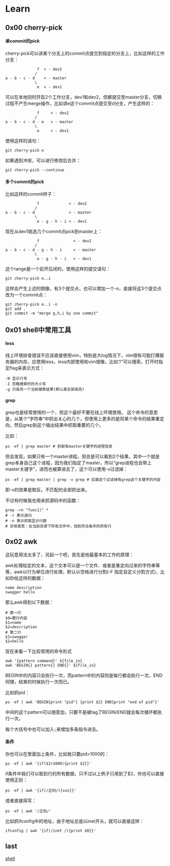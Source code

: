 # Learn

## 0x00 cherry-pick

#### 单commit的pick

cherry-pick可以讲某个分支上的commit点提交到指定的分支上，比如这样的工作分支：

```shell
              f  < - dev2
             /
a - b - c - d    < - master
             \
              e  < - dev1
```

可以在本地同时开启2个工作分支，dev1和dev2，但都提交至master分支，切换过程不产生merge操作，比如讲e这个commit点提交至d分支，产生这样的：

```shell
              f     < - dev2
             /
a - b - c - d - e   < - master
             \
              e     < - dev1
```

使用这样的语句：

```shell
git cherry-pick e
```

如果遇到冲突，可以进行修改后合并：

```shell
git cherry-pick --continue
```

#### 多个commit的pick

比如这样的commit样子：

```shell
              f             < - dev2
             /
a - b - c - d               < - master
             \
              e - g - h - i < - dev1
```

现在从dev1挑选几个commit点pick到master上：

```shell
              f               < - dev2
             /
a - b - c - d - g - h - i     < - master
             \
              e - g - h - i   < - dev1
```

这个range是一个前开后闭的，使用这样的提交语句：

```shell
git cherry-pick e..i
```

这样会产生上述的图像，有3个提交点，也可以增加一个-n，直接将这3个提交点改为一个commit点：

```shell
git cherry-pick e..i -n
git add .
git commit -m "merge g,h,i by one commit"
```

## 0x01 shell中常用工具

#### less

线上环境排查错误不应该直接使用vim，特别是大log情况下，vim很有可能打爆服务器的内存，应使用less，less内部使用和vim很像，比如“/”可以搜索，打开时指定flag来表示方式：

```shell
-N 显示行号
-I 忽略搜索时的大小写
-g 只高亮一个当前搜索结果(默认是全部高亮)
```

#### grep

grep也是经常使用的一个，但这个最好不要在线上环境使用。
这个命令的意思是，从某个“字符串”中抓出关心的几个，但使用上更多的是将某个命令的结果重定向，然后grep到这个输出结果中抓取重要的几个。

比如：

```shell
ps -ef | grep master # 抓取有master关键字的进程信息
```

但会发现，如果只有一个master进程，但总是可以看到2个结果，其中一个就是grep本身自己这个进程，因为我们指定了master，所以“grep进程也会带上master关键字”，进而也被算进去了，这个可以使用-v过滤掉：

```shell
ps -ef | grep master | grep -v grep # 后面这个过滤掉有grep这个关键字的内容
```

即-v的效果是取反。不匹配的全部抓出来。

不过有时候我也用来抓源码中的函数：

```shell
grep -rn "func1(" *
# -r 表示递归
# -n 表示抓取显示行数
# 总体意思：在当前目录下所有文件中，找到符合条件的所有行
```

## 0x02 awk

这玩意用法太多了，另起一个吧，首先是他最基本的工作的原理：

awk处理给定的文本，这个文本可以是一个文件、或者是重定向过来的字符串等等，awk以行为单位进行处理，默认以空格进行分割(-F 指定自定义分割方式)，比如你给这样的数据：

```
name description
swagger hello

```

那么awk得到以下数据：

```shell
# 第一行
$0=整行内容
$1=name
$2=description
# 第二行
$1=swagger
$2=hello
```

现在来看一下比较常用的命令形式

```shell
awk '{pattern command}' ${file_in}
awk 'BEGIN{} pattern{} END{}' ${file_in}
```

BEGIN中的内容只会执行一次，而pattern中的内容则是每行都会执行一次，END同理，结束的时候执行一次而已。

比如抓pid：

```shell
ps -ef | awk 'BEGIN{print "pid"} {print $2} END{print "end of pid"}'
```

中间的这个pattern可以随意加，只要不是被tag了BEGIN/END就会每次循环都执行一次。

每个大括号中也可以加入`;`来增加多条指令进去。

#### 条件

你也可以在里面加上条件，比如我只要pid>1000的：

```shell
ps -ef | awk '{if($2>1000){print $2}}'
```

if条件中我们可以取到行的所有数据，只不过以上例子只用到了$2，你也可以直接使用正则：

```shell
ps -ef | awk '{if(/正则/){xxx}}'
```

或者直接简写：

```shell
ps -ef | awk '/正则/'
```

比如抓ifconfig中的地址，由于地址总是以inet开头，就可以直接这样：

```shell
ifconfig | awk '{if(/inet /){print $0}}'
```


## last

[shell](https://github.com/Swaggerzhan/shellLearn)




